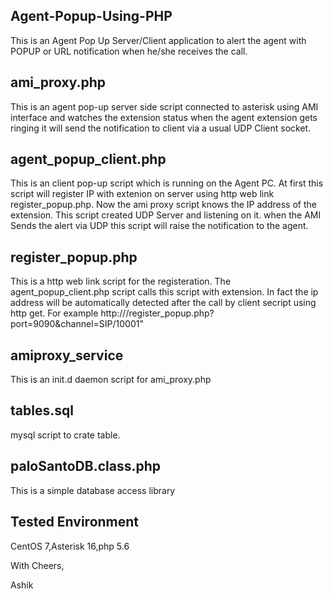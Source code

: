 ## Agent-Popup-Using-PHP
   This is an Agent Pop Up Server/Client application to alert the agent with POPUP or URL notification when he/she receives the call.

## ami_proxy.php
   This is an agent pop-up server side script connected to asterisk using AMI interface and watches the extension status when the agent extension gets ringing it will send the notification to 
   client via a usual UDP Client socket.
   
## agent_popup_client.php
   This is an client pop-up script which is running on the Agent PC. At first this script will register IP with extenion on server using http web link register_popup.php. Now the 
   ami proxy script knows the IP address of the extension. This script created UDP Server and listening on it. when the AMI Sends the alert via UDP this script will raise the notification 
   to the agent.
   
## register_popup.php
   This is a http web link script for the registeration. The agent_popup_client.php script calls this script with extension. In fact the ip address will be automatically detected
   after the call by client secript using http get. For example http://<ami proxy IP>/register_popup.php?port=9090&channel=SIP/10001"
   
## amiproxy_service
   This is an init.d daemon script for ami_proxy.php
   
## tables.sql
   mysql script to crate table.
   
## paloSantoDB.class.php
   This is a simple database access library
   
## Tested Environment

   CentOS 7,Asterisk 16,php 5.6
   
With Cheers,
   
Ashik
   

   
  
 
   


